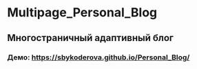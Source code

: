 # Multipage_Personal_Blog
## Многостраничный адаптивный блог
### Демо: https://sbykoderova.github.io/Personal_Blog/
